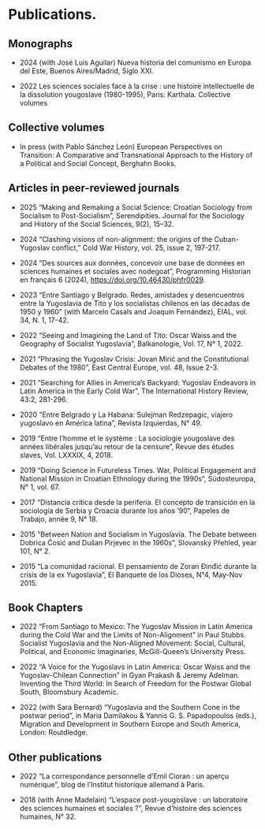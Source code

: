 # Publications.


## Monographs

* 2024 (with José Luis Aguilar) Nueva historia del comunismo en Europa del Este, Buenos Aires/Madrid, Siglo XXI.

* 2022 Les sciences sociales face à la crise : une histoire intellectuelle de la dissolution yougoslave (1980-1995), Paris: Karthala.
Collective volumes

## Collective volumes

* In press (with Pablo Sánchez León) European Perspectives on Transition: A Comparative and Transnational Approach to the History of a Political and Social Concept, Berghahn Books.


## Articles in peer-reviewed journals

* 2025 “Making and Remaking a Social Science: Croatian Sociology from Socialism to Post-Socialism”, Serendipities. Journal for the Sociology and History of the Social Sciences, 9(2), 15–32.

* 2024 “Clashing visions of non-alignment: the origins of the Cuban-Yugoslav conflict,” Cold War History, vol. 25, issue 2, 197-217.

* 2024 “Des sources aux données, concevoir une base de données en sciences humaines et sociales avec nodegoat”, Programming Historian en français 6 (2024), https://doi.org/10.46430/phfr0029.

* 2023 “Entre Santiago y Belgrado. Redes, amistades y desencuentros entre la Yugoslavia de Tito y los socialistas chilenos en las décadas de 1950 y 1960” (with Marcelo Casals and Joaquín Fernández), EIAL, vol. 34, N. 1, 17-42.

* 2022 “Seeing and Imagining the Land of Tito: Oscar Waiss and the Geography of Socialist Yugoslavia”, Balkanologie, Vol. 17, N° 1, 2022.

* 2021 “Phrasing the Yugoslav Crisis: Jovan Mirić and the Constitutional Debates of the 1980”, East Central Europe, vol. 48, Issue 2-3.

* 2021 “Searching for Allies in America’s Backyard: Yugoslav Endeavors in Latin America in the Early Cold War”, The International History Review, 43:2, 281-296.

* 2020 “Entre Belgrado y La Habana: Sulejman Redzepagic, viajero yugoslavo en América latina”, Revista Izquierdas, N° 49.

* 2019  “Entre l’homme et le système : La sociologie yougoslave des années libérales jusqu’au retour de la censure”, Revue des études slaves, Vol. LXXXIX, 4, 2018.

* 2019  “Doing Science in Futureless Times. War, Political Engagement and National Mission in Croatian Ethnology during the 1990s“, Südosteuropa, N° 1, vol. 67.

* 2017 “Distancia crítica desde la periferia. El concepto de transición en la sociología de Serbia y Croacia durante los años ’90“, Papeles de Trabajo, année 9, N° 18.

* 2015 “Between Nation and Socialism in Yugoslavia. The Debate between Dobrica Ćosić and Dušan Pirjevec in the 1960s”, Slovanský Přehled, year 101, N° 2.

* 2015 “La comunidad racional. El pensamiento de Zoran Đinđić durante la crisis de la ex Yugoslavia”, El Banquete de los Dioses, N°4, May-Nov 2015.

## Book Chapters

* 2022 “From Santiago to Mexico: The Yugoslav Mission in Latin America during the Cold War and the Limits of Non-Alignment” in Paul Stubbs. Socialist Yugoslavia and the Non-Aligned Movement: Social, Cultural, Political, and Economic Imaginaries, McGill-Queen’s University Press.

* 2022 “A Voice for the Yugoslavs in Latin America: Oscar Waiss and the Yugoslav-Chilean Connection” in Gyan Prakash & Jeremy Adelman. Inventing the Third World: In Search of Freedom for the Postwar Global South, Bloomsbury Academic.

* 2022 (with Sara Bernard) “Yugoslavia and the Southern Cone in the postwar period”, in Maria Damilakou & Yannis G. S. Papadopoulos (eds.), Migration and Development in Southern Europe and South America, London: Routdledge.

## Other publications
* 2022 “La correspondance personnelle d’Emil Cioran : un aperçu numérique”, blog de l’Institut historique allemand à Paris.

* 2018 (with Anne Madelain) “L’espace post-yougoslave : un laboratoire des sciences humaines et sociales ?”, Revue d’histoire des sciences humaines, N° 32.
